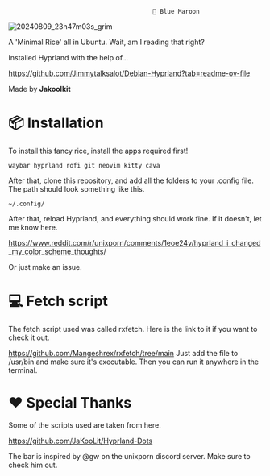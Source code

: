                                             🌊 Blue Maroon

![20240809_23h47m03s_grim](https://github.com/user-attachments/assets/5ae5a923-daf7-4ef6-860f-f95341e7c017)

A 'Minimal Rice' all in Ubuntu. Wait, am I reading that right?

Installed Hyprland with the help of...

https://github.com/Jimmytalksalot/Debian-Hyprland?tab=readme-ov-file 

Made by **Jakoolkit** 

# 📦 Installation 

To install this fancy rice, install the apps required first!

```waybar hyprland rofi git neovim kitty cava```

After that, clone this repository, and add all the folders to your .config file. The path should look something like this.

```~/.config/``` 

After that, reload Hyprland, and everything should work fine. If it doesn't, let me know here.

https://www.reddit.com/r/unixporn/comments/1eoe24v/hyprland_i_changed_my_color_scheme_thoughts/

Or just make an issue.

# 💻 Fetch script

The fetch script used was called rxfetch. Here is the link to it if you want to check it out.


https://github.com/Mangeshrex/rxfetch/tree/main
Just add the file to /usr/bin and make sure it's executable. Then you can run it anywhere in the terminal.




# ❤️ Special Thanks

Some of the scripts used are taken from here.

https://github.com/JaKooLit/Hyprland-Dots

The bar is inspired by @gw on the unixporn discord server. Make sure to check him out.

